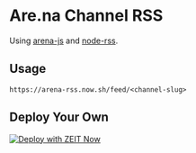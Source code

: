 # Are.na Channel RSS

Using [arena-js](https://github.com/ivangreene/arena-js) and [node-rss](https://github.com/dylang/node-rss).

## Usage

`https://arena-rss.now.sh/feed/<channel-slug>`

## Deploy Your Own

[![Deploy with ZEIT Now](https://zeit.co/button)](https://zeit.co/new/project?template=https://github.com/garrying/arena-channel-rss/tree/master)
